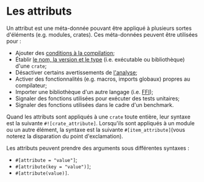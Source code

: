 # Les attributs

Un attribut est une méta-donnée pouvant être appliqué à plusieurs sortes d'éléments (e.g. modules, crates). Ces méta-données peuvent être utilisées pour :

* Ajouter des [conditions à la compilation](../chapitre11/cfg.html);
* Établir [le nom, la version et le type](../chapitre11/metacrate.html) (i.e. exécutable ou bibliothèque) d'une `crate`;
* Désactiver certains avertissements de [l'analyse](https://en.wikipedia.org/wiki/Lint_%28software%29);
* Activer des fonctionnalités (e.g. macros, imports globaux) propres au compilateur;
* Importer une bibliothèque d'un autre langage (i.e. [FFI](../chapitre18/ffi.html));
* Signaler des fonctions utilisées pour exécuter des tests unitaires;
* Signaler des fonctions utilisées dans le cadre d'un benchmark.

Quand les attributs sont appliqués à une `crate` toute entière, leur syntaxe est la suivante `#![crate_attribute]`. Lorsqu'ils sont appliqués à un module ou un autre élément, la syntaxe est la suivante `#[item_attribute]`(vous noterez la disparation du point d'exclamation).

Les attributs peuvent prendre des arguments sous différentes syntaxes :

* `#[attribute = "value"]`;
* `#[attribute(key = "value")]`;
* `#[attribute(value)]`.
